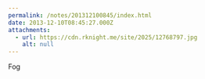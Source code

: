 ```yaml
---
permalink: /notes/201312100845/index.html
date: 2013-12-10T08:45:27.000Z
attachments:
  - url: https://cdn.rknight.me/site/2025/12768797.jpg
    alt: null
---
```


Fog
